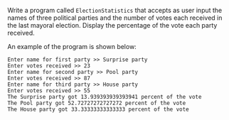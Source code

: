 Write a program called `ElectionStatistics` that accepts as user input the names of three political parties and the number of votes each received in the last mayoral election. Display the percentage of the vote each party received.

An example of the program is shown below: 

```
Enter name for first party >> Surprise party
Enter votes received >> 23
Enter name for second party >> Pool party
Enter votes received >> 87
Enter name for third party >> House party
Enter votes received >> 55
The Surprise party got 13.939393939393941 percent of the vote
The Pool party got 52.72727272727272 percent of the vote
The House party got 33.33333333333333 percent of the vote
```


